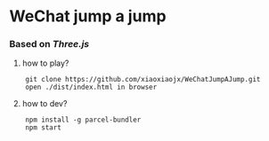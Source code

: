 # WeChat jump a jump

### Based on ***Three.js***

1. how to play?
```
    git clone https://github.com/xiaoxiaojx/WeChatJumpAJump.git
    open ./dist/index.html in browser
```
2. how to dev?
```
    npm install -g parcel-bundler
    npm start
```